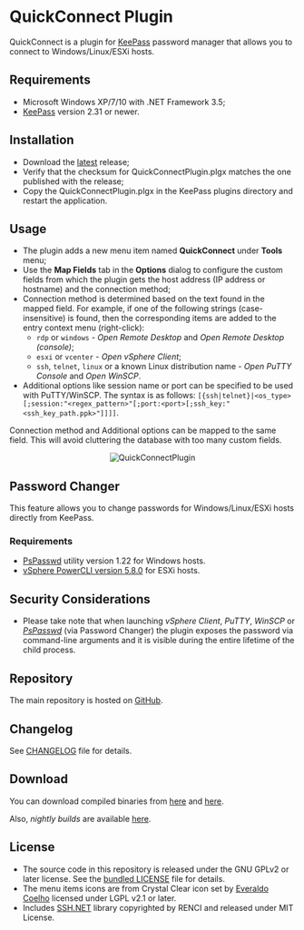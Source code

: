 # QuickConnect Plugin

QuickConnect is a plugin for [KeePass](http://keepass.info) password manager that allows you to connect to Windows/Linux/ESXi hosts.

## Requirements

- Microsoft Windows XP/7/10 with .NET Framework 3.5;
- [KeePass](http://keepass.info) version 2.31 or newer.

## Installation

- Download the [latest](https://github.com/cristianst85/QuickConnectPlugin/releases/latest) release;
- Verify that the checksum for QuickConnectPlugin.plgx matches the one published with the release;
- Copy the QuickConnectPlugin.plgx in the KeePass plugins directory and restart the application.

## Usage

- The plugin adds a new menu item named **QuickConnect** under **Tools** menu;
- Use the **Map Fields** tab in the **Options** dialog to configure the custom fields from which the plugin gets the host address (IP address or hostname) and the connection method;
- Connection method is determined based on the text found in the mapped field. For example, if one of the following strings (case-insensitive) is found, then the corresponding items are added to the entry context menu (right-click):
    * `rdp` or `windows` - *Open Remote Desktop* and *Open Remote Desktop (console)*;
    * `esxi` or `vcenter` - *Open vSphere Client*;
    * `ssh`, `telnet`, `linux` or a known Linux distribution name - *Open PuTTY Console* and *Open WinSCP*.
- Additional options like session name or port can be specified to be used with PuTTY/WinSCP. The syntax is as follows:
    `[{ssh|telnet}|<os_type>[;session:"<regex_pattern>"[;port:<port>[;ssh_key:"<ssh_key_path.ppk>"]]]]`.

Connection method and Additional options can be mapped to the same field. This will avoid cluttering the database with too many custom fields.

<p align="center"><img src="https://raw.github.com/cristianst85/QuickConnectPlugin/master/docs/screenshot.png" alt="QuickConnectPlugin" /></p>

## Password Changer

This feature allows you to change passwords for Windows/Linux/ESXi hosts directly from KeePass.

### Requirements

- [PsPasswd](https://technet.microsoft.com/en-us/sysinternals/bb897543.aspx) utility version 1.22 for Windows hosts.
- [vSphere PowerCLI version 5.8.0](https://developercenter.vmware.com/tool/vsphere_powercli/5.8.0) for ESXi hosts.

## Security Considerations

- Please take note that when launching *vSphere Client*, *PuTTY*, *WinSCP* or [*PsPasswd*](https://technet.microsoft.com/en-us/sysinternals/bb897543.aspx) (via Password Changer) the plugin exposes the password via command-line arguments and it is visible during the entire lifetime of the child process.

## Repository

The main repository is hosted on [GitHub](https://github.com/cristianst85/QuickConnectPlugin).

## Changelog

See [CHANGELOG](https://github.com/cristianst85/QuickConnectPlugin/blob/master/CHANGELOG.md) file for details.

## Download

You can download compiled binaries from [here](https://github.com/cristianst85/QuickConnectPlugin/releases/) and [here](http://www.disruptivesoftware.ro/projects/QuickConnectPlugin/).

Also, _nightly builds_ are available [here](http://www.disruptivesoftware.ro/projects/QuickConnectPlugin/nightly/).

## License

* The source code in this repository is released under the GNU GPLv2 or later license. See the [bundled LICENSE](https://github.com/cristianst85/QuickConnectPlugin/blob/master/LICENSE) file for details.
* The menu items icons are from Crystal Clear icon set by [Everaldo Coelho](http://www.everaldo.com/) licensed under LGPL v2.1 or later.
* Includes [SSH.NET](https://github.com/sshnet/SSH.NET) library copyrighted by RENCI and released under MIT License.
